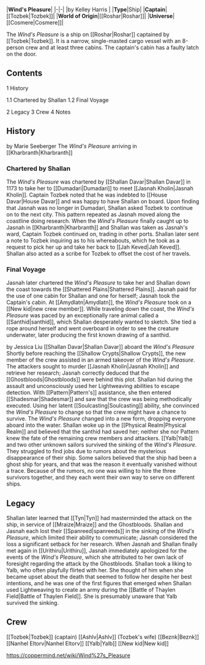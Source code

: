 

|**Wind's Pleasure**|
|-|-|
|by  Kelley Harris |
|**Type**|Ship|
|**Captain**|[[Tozbek\|Tozbek]]|
|**World of Origin**|[[Roshar\|Roshar]]|
|**Universe**|[[Cosmere\|Cosmere]]|

The *Wind's Pleasure* is a ship on [[Roshar\|Roshar]] captained by [[Tozbek\|Tozbek]].
It is a narrow, single-masted cargo vessel with an 8-person crew and at least three cabins. The captain's cabin has a faulty latch on the door.

## Contents

1 History

1.1 Chartered by Shallan
1.2 Final Voyage


2 Legacy
3 Crew
4 Notes


## History
 by  Marie Seeberger  The *Wind's Pleasure* arriving in [[Kharbranth\|Kharbranth]]
### Chartered by Shallan
The *Wind's Pleasure* was chartered by [[Shallan Davar\|Shallan Davar]] in 1173 to take her to [[Dumadari\|Dumadari]] to meet [[Jasnah Kholin\|Jasnah Kholin]]. Captain Tozbek noted that he was indebted to [[House Davar\|House Davar]] and was happy to have Shallan on board. Upon finding that Jasnah was no longer in Dumadari, Shallan asked Tozbek to continue on to the next city. This pattern repeated as Jasnah moved along the coastline doing research. When the *Wind's Pleasure* finally caught up to Jasnah in [[Kharbranth\|Kharbranth]] and Shallan was taken as Jasnah's ward, Captain Tozbek continued on, trading in other ports. Shallan later sent a note to Tozbek inquiring as to his whereabouts, which he took as a request to pick her up and take her back to [[Jah Keved\|Jah Keved]]. Shallan also acted as a scribe for Tozbek to offset the cost of her travels.

### Final Voyage
Jasnah later chartered the *Wind's Pleasure* to take her and Shallan down the coast towards the [[Shattered Plains\|Shattered Plains]]. Jasnah paid for the use of one cabin for Shallan and one for herself; Jasnah took the Captain's cabin. At [[Amydlatn\|Amydlatn]], the *Wind's Pleasure* took on a [[New kid\|new crew member]]. While traveling down the coast, the *Wind's Pleasure* was paced by an exceptionally rare animal called a [[Santhid\|santhid]], which Shallan desperately wanted to sketch. She tied a rope around herself and went overboard in order to see the creature underwater, later producing the first known drawing of a santhid.

 by  Jessica Liu  [[Shallan Davar\|Shallan Davar]] aboard the *Wind's Pleasure*
Shortly before reaching the [[Shallow Crypts\|Shallow Crypts]], the new member of the crew assisted in an armed takeover of the *Wind's Pleasure*. The attackers sought to murder [[Jasnah Kholin\|Jasnah Kholin]] and retrieve her research; Jasnah correctly deduced that the [[Ghostbloods\|Ghostbloods]] were behind this plot. Shallan hid during the assault and unconsciously used her Lightweaving abilities to escape detection. With [[Pattern\|Pattern's]] assistance, she then entered [[Shadesmar\|Shadesmar]] and saw that the crew was being methodically executed. Using her latent [[Soulcasting\|Soulcasting]] ability, she convinced the *Wind's Pleasure* to change so that the crew might have a chance to survive. The *Wind's Pleasure* changed into a new form, dropping everyone aboard into the water. Shallan woke up in the [[Physical Realm\|Physical Realm]] and believed that the santhid had saved her; neither she nor Pattern knew the fate of the remaining crew members and attackers.
[[Yalb\|Yalb]] and two other unknown sailors survived the sinking of the *Wind's Pleasure*. They struggled to find jobs due to rumors about the mysterious disappearance of their ship. Some sailors believed that the ship had been a ghost ship for years, and that was the reason it eventually vanished without a trace. Because of the rumors, no one was willing to hire the three survivors together, and they each went their own way to serve on different ships.

## Legacy
Shallan later learned that [[Tyn\|Tyn]] had masterminded the attack on the ship, in service of [[Mraize\|Mraize]] and the Ghostbloods.
Shallan and Jasnah each lost their [[Spanreed\|spanreeds]] in the sinking of the *Wind's Pleasure*, which limited their ability to communicate; Jasnah considered the loss a significant setback for her research. When Jasnah and Shallan finally met again in [[Urithiru\|Urithiru]], Jasnah immediately apologized for the events of the *Wind's Pleasure*, which she attributed to her own lack of foresight regarding the attack by the Ghostbloods.
Shallan took a liking to Yalb, who often playfully flirted with her. She thought of him when she became upset about the death that seemed to follow her despite her best intentions, and he was one of the first figures that emerged when Shallan used Lightweaving to create an army during the [[Battle of Thaylen Field\|Battle of Thaylen Field]]. She is presumably unaware that Yalb survived the sinking.

## Crew
[[Tozbek\|Tozbek]] (captain)
[[Ashlv\|Ashlv]] (Tozbek's wife)
[[Beznk\|Beznk]]
[[Nanhel Eltorv\|Nanhel Eltorv]]
[[Yalb\|Yalb]]
[[New kid\|New kid]]


https://coppermind.net/wiki/Wind%27s_Pleasure